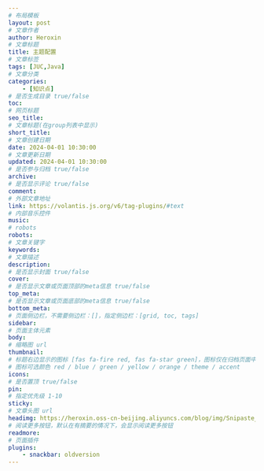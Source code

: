 ```yaml
---
# 布局模板
layout: post
# 文章作者
author: Heroxin
# 文章标题
title: 主题配置
# 文章标签
tags: [JUC,Java] 
# 文章分类
categories: 
	- [知识点]
# 是否生成目录 true/false
toc:
# 网页标题
seo_title:
# 文章标题(在group列表中显示)
short_title:
# 文章创建日期
date: 2024-04-01 10:30:00
# 文章更新日期
updated: 2024-04-01 10:30:00
# 是否参与归档 true/false
archive: 
# 是否显示评论 true/false
comment:
# 外部文章地址
link: https://volantis.js.org/v6/tag-plugins/#text
# 内部音乐控件 
music:
# robots
robots:
# 文章关键字
keywords:
# 文章描述
description:
# 是否显示封面 true/false
cover:
# 是否显示文章或页面顶部的meta信息 true/false
top_meta:
# 是否显示文章或页面底部的meta信息 true/false
bottom_meta:
# 页面侧边栏，不需要侧边栏：[]，指定侧边栏：[grid, toc, tags] 
sidebar:
# 页面主体元素
body:
# 缩略图 url
thumbnail:
# 标题右边显示的图标 [fas fa-fire red, fas fa-star green]，图标仅在归档页面中显示，可以用来标注热门文章。
# 图标可选颜色 red / blue / green / yellow / orange / theme / accent 
icons:
# 是否置顶 true/false
pin:
# 指定优先级 1-10
sticky: 
# 文章头图 url
headimg: https://heroxin.oss-cn-beijing.aliyuncs.com/blog/img/Snipaste_2024-04-16_11-36-21.png
# 阅读更多按钮，默认在有摘要的情况下，会显示阅读更多按钮
readmore:
# 页面插件
plugins:
    - snackbar: oldversion
---
```





